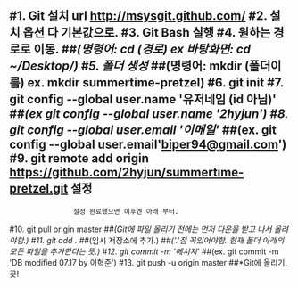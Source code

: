 #1. Git 설치 url http://msysgit.github.com/
#2. 설치 옵션 다 기본값으로.
#3. Git Bash 실행
#4. 원하는 경로로 이동.
	##*(명령어: cd (경로) ex 바탕화면: cd ~/Desktop/)
#5. 폴더 생성
	##*(명령어: mkdir (폴더이름) ex. mkdir summertime-pretzel)
#6. git init
#7. git config --global user.name '유저네임 (id 아님)'
	##*(ex git config --global user.name '2hyjun')
#8. git config --global user.email '이메일'
	##*(ex. git config --global user.email'biper94@gmail.com')
#9. git remote add origin https://github.com/2hyjun/summertime-pretzel.git
						설정
------------------------------------------------------------------------------------
					설정 완료했으면 이후엔 아래 부터.
#10. git pull origin master 
	##*(Git에 파일 올리기 전에는 먼저 다운을 받고 나서 올려야함.)
#11. git add .
	##*(임시 저장소에 추가.)
	##*('.'점 꼭있어야함. 현재 폴더 아래의 모든 파일을 추가한다는 뜻.)
#12. git commit -m '메시지'
	##*(ex. git commit -m 'DB modified 07.17 by 이혁준')
#13. git push -u origin master
	##*Git에 올리기.
끗!


